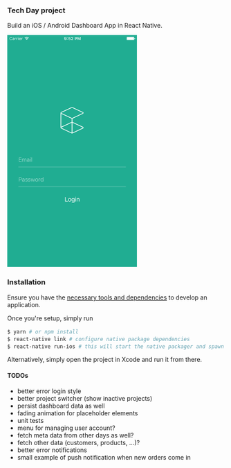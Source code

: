 ### Tech Day project
Build an iOS / Android Dashboard App in React Native.

<img src="home.png" alt="Home screen" width="300">

### Installation
Ensure you have the [necessary tools and dependencies](https://facebook.github.io/react-native/docs/getting-started.html) to develop an application.

Once you're setup, simply run

```bash
$ yarn # or npm install
$ react-native link # configure native package dependencies
$ react-native run-ios # this will start the native packager and spawn the iOS simulator
```

Alternatively, simply open the project in Xcode and run it from there.


#### TODOs
- better error login style
- better project switcher (show inactive projects)
- persist dashboard data as well
- fading animation for placeholder elements
- unit tests
- menu for managing user account?
- fetch meta data from other days as well?
- fetch other data (customers, products, ...)?
- better error notifications
- small example of push notification when new orders come in
